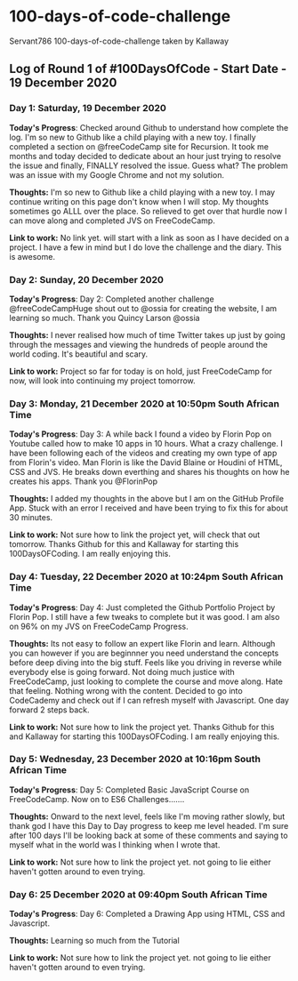 # 100-days-of-code-challenge
Servant786 100-days-of-code-challenge taken by Kallaway

## Log of Round 1 of #100DaysOfCode - Start Date - 19 December 2020

### Day 1: Saturday, 19 December 2020

**Today's Progress**: Checked around Github to understand how complete the log. I'm so new to Github like a child playing with a new toy.
I finally completed a section on @freeCodeCamp site for Recursion. It took me months and today decided to dedicate about an hour just trying to resolve the issue and finally, FINALLY resolved the issue. Guess what? The problem was an issue with my Google Chrome and not my solution.

**Thoughts:** I'm so new to Github like a child playing with a new toy. I may continue writing on this page don't know when I will stop. 
My thoughts sometimes go ALLL over the place. So relieved to get over that hurdle now I can move along and completed JVS on FreeCodeCamp.

**Link to work:** No link yet. will start with a link as soon as I have decided on a project. I have a few in mind but I do love the challenge and the diary. 
This is awesome. 

### Day 2: Sunday, 20 December 2020

**Today's Progress**: Day 2: Completed another challenge @freeCodeCampHuge shout out to @ossia for creating the website, I am learning so much. Thank you Quincy Larson 
@ossia

**Thoughts:** I never realised how much of time Twitter takes up just by going through the messages and viewing the hundreds of people around the world coding. 
It's beautiful and scary.

**Link to work:** Project so far for today is on hold, just FreeCodeCamp for now, will look into continuing my project tomorrow.

### Day 3: Monday, 21 December 2020 at 10:50pm South African Time

**Today's Progress**: Day 3: A while back I found a video by Florin Pop on Youtube called how to make 10 apps in 10 hours. What a crazy challenge. I have been following each of the videos and creating my own type of app from Florin's video. Man Florin is like the David Blaine or Houdini of HTML, CSS and JVS. He breaks down everthing and shares his thoughts on how he creates his apps. Thank you @FlorinPop

**Thoughts:** I added my thoughts in the above but I am on the GitHub Profile App. Stuck with an error I received and have been trying to fix this for about 30 minutes.

**Link to work:** Not sure how to link the project yet, will check that out tomorrow. Thanks Github for this and Kallaway for starting this 100DaysOFCoding. I am really enjoying this.

### Day 4: Tuesday, 22 December 2020 at 10:24pm South African Time

**Today's Progress**: Day 4: Just completed the Github Portfolio Project by Florin Pop. I still have a few tweaks to complete but it was good. I am also on 96% on my JVS on FreeCodeCamp Progress. 

**Thoughts:** Its not easy to follow an expert like Florin and learn. Although you can however if you are beginnner you need understand the concepts before deep diving into the big stuff. Feels like you driving in reverse while everybody else is going forward. Not doing much justice with FreeCodeCamp, just looking to complete the course and move along. Hate that feeling. Nothing wrong with the content. Decided to go into CodeCademy and check out if I can refresh myself with Javascript. One day forward 2 steps back.

**Link to work:** Not sure how to link the project yet. Thanks Github for this and Kallaway for starting this 100DaysOFCoding. I am really enjoying this.

### Day 5: Wednesday, 23 December 2020 at 10:16pm South African Time

**Today's Progress**: Day 5: Completed Basic JavaScript Course on FreeCodeCamp. Now on to ES6 Challenges.......

**Thoughts:** Onward to the next level, feels like I'm moving rather slowly, but thank god I have this Day to Day progress to keep me level headed. I'm sure after 100 days I'll be looking back at some of these comments and saying to myself what in the world was I thinking when I wrote that.

**Link to work:** Not sure how to link the project yet. not going to lie either haven't gotten around to even trying.

### Day 6:  25 December 2020 at 09:40pm South African Time

**Today's Progress**: Day 6: Completed a Drawing App using HTML, CSS and Javascript.

**Thoughts:** Learning so much from the Tutorial 

**Link to work:** Not sure how to link the project yet. not going to lie either haven't gotten around to even trying.
